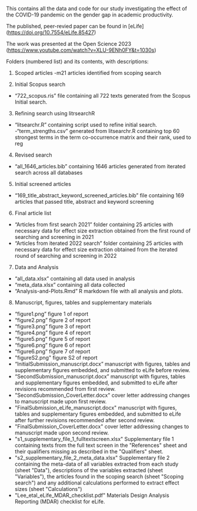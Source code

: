 This contains all the data and code for our study investigating the effect of the COVID-19 pandemic on the gender gap in academic productivity.

The published, peer-revied paper can be found in [eLife] (https://doi.org/10.7554/eLife.85427)

The work was presented at the Open Science 2023 (https://www.youtube.com/watch?v=XLU-9ENh0FY&t=1030s)

Folders (numbered list) and its contents, with descriptions:

1) Scoped articles
-m21 articles identified from scoping search

2) Initial Scopus search
- “722_scopus.ris” file containing all 722 texts generated from the Scopus Initial search.

3) Refining search using litrsearchR
- “litsearchr.R” containing script used to refine initial search.
-“term_strengths.csv” generated from litsearchr.R containing top 60 strongest terms in the term co-occurrence matrix and their rank, used to reg

4) Revised search
- “all_1646_articles.bib” containing 1646 articles generated from iterated search across all databases

5) Initial screened articles
- “169_title_abstract_keyword_screened_articles.bib” file containing 169 articles that passed title, abstract and keyword screening

6) Final article list
- “Articles from first search 2021” folder containing 25 articles with necessary data for effect size extraction obtained from the first round of searching and screening in 2021
- “Articles from iterated 2022 search” folder containing 25 articles with necessary data for effect size extraction obtained from the iterated round of searching and screening in 2022

7) Data and Analysis
- “all_data.xlsx” containing all data used in analysis
- “meta_data.xlsx” containing all data collected
- “Analysis-and-Plots.Rmd” R markdown file with all analysis and plots.

8) Manuscript, figures, tables and supplementary materials
- “figure1.png” figure 1 of report
- “figure2.png” figure 2 of report
- “figure3.png” figure 3 of report
- “figure4.png” figure 4 of report
- “figure5.png” figure 5 of report
- “figure6.png” figure 6 of report
- “figure6.png” figure 7 of report
- "figureS2.png" figure S2 of report
- “InitialSubmission_manuscript.docx” manuscript with figures, tables and supplementary figures embedded, and submitted to eLife before review.
- “SecondSubmission_manuscript.docx” manuscript with figures, tables and supplementary figures embedded, and submitted to eLife after revisions recommended from first review.
- "SecondSubmission_CoverLetter.docx" cover letter addressing changes to manuscript made upon first review.
- "FinalSubmission_eLife_manuscript.docx" manuscript with figures, tables and supplementary figures embedded, and submitted to eLife after further revisions recommended after second review.
- "FinalSubmission_CoverLetter.docx" cover letter addressing changes to manuscript made upon second review.
- "s1_supplementary_file_1_fulltextscreen.xlsx" Supplementary file 1 containing texts from the full text screen in the "References" sheet and their qualifiers missing as described in the "Qualifiers" sheet.
- "s2_supplementary_file_2_meta_data.xlsx" Supplementary file 2 containing the meta-data of all variables extracted from each study (sheet "Data"), descriptions of the variables extracted (sheet "Variables"), the articles found in the scoping search (sheet "Scoping search") and any additional calculations performed to extract effect sizes (sheet "Calculations")
- "Lee_etal_eLife_MDAR_checklist.pdf" Materials Design Analysis Reporting (MDAR) checklist for eLife.



